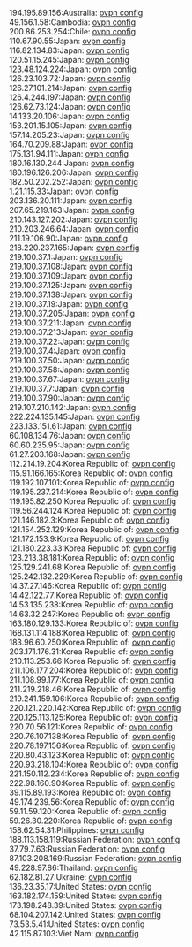 194.195.89.156:Australia: [ovpn config](vpn/194_195_89_156.ovpn)  
49.156.1.58:Cambodia: [ovpn config](vpn/49_156_1_58.ovpn)  
200.86.253.254:Chile: [ovpn config](vpn/200_86_253_254.ovpn)  
110.67.90.55:Japan: [ovpn config](vpn/110_67_90_55.ovpn)  
116.82.134.83:Japan: [ovpn config](vpn/116_82_134_83.ovpn)  
120.51.15.245:Japan: [ovpn config](vpn/120_51_15_245.ovpn)  
123.48.124.224:Japan: [ovpn config](vpn/123_48_124_224.ovpn)  
126.23.103.72:Japan: [ovpn config](vpn/126_23_103_72.ovpn)  
126.27.101.214:Japan: [ovpn config](vpn/126_27_101_214.ovpn)  
126.4.244.197:Japan: [ovpn config](vpn/126_4_244_197.ovpn)  
126.62.73.124:Japan: [ovpn config](vpn/126_62_73_124.ovpn)  
14.133.20.106:Japan: [ovpn config](vpn/14_133_20_106.ovpn)  
153.201.15.105:Japan: [ovpn config](vpn/153_201_15_105.ovpn)  
157.14.205.23:Japan: [ovpn config](vpn/157_14_205_23.ovpn)  
164.70.209.88:Japan: [ovpn config](vpn/164_70_209_88.ovpn)  
175.131.94.111:Japan: [ovpn config](vpn/175_131_94_111.ovpn)  
180.16.130.244:Japan: [ovpn config](vpn/180_16_130_244.ovpn)  
180.196.126.206:Japan: [ovpn config](vpn/180_196_126_206.ovpn)  
182.50.202.252:Japan: [ovpn config](vpn/182_50_202_252.ovpn)  
1.21.115.33:Japan: [ovpn config](vpn/1_21_115_33.ovpn)  
203.136.20.111:Japan: [ovpn config](vpn/203_136_20_111.ovpn)  
207.65.219.163:Japan: [ovpn config](vpn/207_65_219_163.ovpn)  
210.143.127.202:Japan: [ovpn config](vpn/210_143_127_202.ovpn)  
210.203.246.64:Japan: [ovpn config](vpn/210_203_246_64.ovpn)  
211.19.106.90:Japan: [ovpn config](vpn/211_19_106_90.ovpn)  
218.220.237.165:Japan: [ovpn config](vpn/218_220_237_165.ovpn)  
219.100.37.1:Japan: [ovpn config](vpn/219_100_37_1.ovpn)  
219.100.37.108:Japan: [ovpn config](vpn/219_100_37_108.ovpn)  
219.100.37.109:Japan: [ovpn config](vpn/219_100_37_109.ovpn)  
219.100.37.125:Japan: [ovpn config](vpn/219_100_37_125.ovpn)  
219.100.37.138:Japan: [ovpn config](vpn/219_100_37_138.ovpn)  
219.100.37.19:Japan: [ovpn config](vpn/219_100_37_19.ovpn)  
219.100.37.205:Japan: [ovpn config](vpn/219_100_37_205.ovpn)  
219.100.37.211:Japan: [ovpn config](vpn/219_100_37_211.ovpn)  
219.100.37.213:Japan: [ovpn config](vpn/219_100_37_213.ovpn)  
219.100.37.22:Japan: [ovpn config](vpn/219_100_37_22.ovpn)  
219.100.37.4:Japan: [ovpn config](vpn/219_100_37_4.ovpn)  
219.100.37.50:Japan: [ovpn config](vpn/219_100_37_50.ovpn)  
219.100.37.58:Japan: [ovpn config](vpn/219_100_37_58.ovpn)  
219.100.37.67:Japan: [ovpn config](vpn/219_100_37_67.ovpn)  
219.100.37.7:Japan: [ovpn config](vpn/219_100_37_7.ovpn)  
219.100.37.90:Japan: [ovpn config](vpn/219_100_37_90.ovpn)  
219.107.210.142:Japan: [ovpn config](vpn/219_107_210_142.ovpn)  
222.224.135.145:Japan: [ovpn config](vpn/222_224_135_145.ovpn)  
223.133.151.61:Japan: [ovpn config](vpn/223_133_151_61.ovpn)  
60.108.134.76:Japan: [ovpn config](vpn/60_108_134_76.ovpn)  
60.60.235.95:Japan: [ovpn config](vpn/60_60_235_95.ovpn)  
61.27.203.168:Japan: [ovpn config](vpn/61_27_203_168.ovpn)  
112.214.19.204:Korea Republic of: [ovpn config](vpn/112_214_19_204.ovpn)  
115.91.166.165:Korea Republic of: [ovpn config](vpn/115_91_166_165.ovpn)  
119.192.107.101:Korea Republic of: [ovpn config](vpn/119_192_107_101.ovpn)  
119.195.237.214:Korea Republic of: [ovpn config](vpn/119_195_237_214.ovpn)  
119.195.82.250:Korea Republic of: [ovpn config](vpn/119_195_82_250.ovpn)  
119.56.244.124:Korea Republic of: [ovpn config](vpn/119_56_244_124.ovpn)  
121.146.182.3:Korea Republic of: [ovpn config](vpn/121_146_182_3.ovpn)  
121.154.252.129:Korea Republic of: [ovpn config](vpn/121_154_252_129.ovpn)  
121.172.153.9:Korea Republic of: [ovpn config](vpn/121_172_153_9.ovpn)  
121.180.223.33:Korea Republic of: [ovpn config](vpn/121_180_223_33.ovpn)  
123.213.38.181:Korea Republic of: [ovpn config](vpn/123_213_38_181.ovpn)  
125.129.241.68:Korea Republic of: [ovpn config](vpn/125_129_241_68.ovpn)  
125.242.132.229:Korea Republic of: [ovpn config](vpn/125_242_132_229.ovpn)  
14.37.27.146:Korea Republic of: [ovpn config](vpn/14_37_27_146.ovpn)  
14.42.122.77:Korea Republic of: [ovpn config](vpn/14_42_122_77.ovpn)  
14.53.135.238:Korea Republic of: [ovpn config](vpn/14_53_135_238.ovpn)  
14.63.32.247:Korea Republic of: [ovpn config](vpn/14_63_32_247.ovpn)  
163.180.129.133:Korea Republic of: [ovpn config](vpn/163_180_129_133.ovpn)  
168.131.114.188:Korea Republic of: [ovpn config](vpn/168_131_114_188.ovpn)  
183.96.60.250:Korea Republic of: [ovpn config](vpn/183_96_60_250.ovpn)  
203.171.176.31:Korea Republic of: [ovpn config](vpn/203_171_176_31.ovpn)  
210.113.253.66:Korea Republic of: [ovpn config](vpn/210_113_253_66.ovpn)  
211.106.177.204:Korea Republic of: [ovpn config](vpn/211_106_177_204.ovpn)  
211.108.99.177:Korea Republic of: [ovpn config](vpn/211_108_99_177.ovpn)  
211.219.218.46:Korea Republic of: [ovpn config](vpn/211_219_218_46.ovpn)  
219.241.159.106:Korea Republic of: [ovpn config](vpn/219_241_159_106.ovpn)  
220.121.220.142:Korea Republic of: [ovpn config](vpn/220_121_220_142.ovpn)  
220.125.113.125:Korea Republic of: [ovpn config](vpn/220_125_113_125.ovpn)  
220.70.56.121:Korea Republic of: [ovpn config](vpn/220_70_56_121.ovpn)  
220.76.107.138:Korea Republic of: [ovpn config](vpn/220_76_107_138.ovpn)  
220.78.197.156:Korea Republic of: [ovpn config](vpn/220_78_197_156.ovpn)  
220.80.43.123:Korea Republic of: [ovpn config](vpn/220_80_43_123.ovpn)  
220.93.218.104:Korea Republic of: [ovpn config](vpn/220_93_218_104.ovpn)  
221.150.112.234:Korea Republic of: [ovpn config](vpn/221_150_112_234.ovpn)  
222.98.160.90:Korea Republic of: [ovpn config](vpn/222_98_160_90.ovpn)  
39.115.89.193:Korea Republic of: [ovpn config](vpn/39_115_89_193.ovpn)  
49.174.239.56:Korea Republic of: [ovpn config](vpn/49_174_239_56.ovpn)  
59.11.59.120:Korea Republic of: [ovpn config](vpn/59_11_59_120.ovpn)  
59.26.30.220:Korea Republic of: [ovpn config](vpn/59_26_30_220.ovpn)  
158.62.54.31:Philippines: [ovpn config](vpn/158_62_54_31.ovpn)  
188.113.158.119:Russian Federation: [ovpn config](vpn/188_113_158_119.ovpn)  
37.79.7.63:Russian Federation: [ovpn config](vpn/37_79_7_63.ovpn)  
87.103.208.169:Russian Federation: [ovpn config](vpn/87_103_208_169.ovpn)  
49.228.97.86:Thailand: [ovpn config](vpn/49_228_97_86.ovpn)  
62.182.81.27:Ukraine: [ovpn config](vpn/62_182_81_27.ovpn)  
136.23.35.17:United States: [ovpn config](vpn/136_23_35_17.ovpn)  
163.182.174.159:United States: [ovpn config](vpn/163_182_174_159.ovpn)  
173.198.248.39:United States: [ovpn config](vpn/173_198_248_39.ovpn)  
68.104.207.142:United States: [ovpn config](vpn/68_104_207_142.ovpn)  
73.53.5.41:United States: [ovpn config](vpn/73_53_5_41.ovpn)  
42.115.87.103:Viet Nam: [ovpn config](vpn/42_115_87_103.ovpn)  
